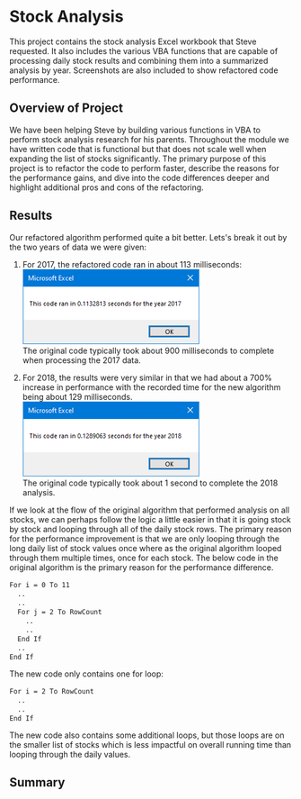 # Stock Analysis
This project contains the stock analysis Excel workbook that Steve requested. It also includes the various VBA functions that are capable of processing daily stock results and combining them into a summarized analysis by year. Screenshots are also included to show refactored code performance.

## Overview of Project
We have been helping Steve by building various functions in VBA to perform stock analysis research for his parents. Throughout the module we have written code that is functional but that does not scale well when expanding the list of stocks significantly. The primary purpose of this project is to refactor the code to perform faster, describe the reasons for the performance gains, and dive into the code differences deeper and highlight additional pros and cons of the refactoring.

## Results
Our refactored algorithm performed quite a bit better. Lets's break it out by the two years of data we were given:
  1. For 2017, the refactored code ran in about 113 milliseconds:  
  ![2017 Refactored](https://github.com/haldud/stock-analysis/blob/main/Resources/VBA_Challenge_2017.png)  
  The original code typically took about 900 milliseconds to complete when processing the 2017 data.
  
  2. For 2018, the results were very similar in that we had about a 700% increase in performance with the recorded time for the new algorithm being about 129 milliseconds.  
  ![2018 Refactored](https://github.com/haldud/stock-analysis/blob/main/Resources/VBA_Challenge_2018.png)  
  The original code typically took about 1 second to complete the 2018 analysis.
  
If we look at the flow of the original algorithm that performed analysis on all stocks, we can perhaps follow the logic a little easier in that it is going stock by stock and looping through all of the daily stock rows. The primary reason for the performance improvement is that we are only looping through the long daily list of stock values once where as the original algorithm looped through them multiple times, once for each stock. The below code in the original algorithm is the primary reason for the performance difference.
```
For i = 0 To 11  
  ..  
  ..  
  For j = 2 To RowCount  
    ..  
    ..  
  End If  
  ..  
End If
```  
  
The new code only contains one for loop:  
```
For i = 2 To RowCount
  ..
  ..
End If
```
  
The new code also contains some additional loops, but those loops are on the smaller list of stocks which is less impactful on overall running time than looping through the daily values.  

## Summary

